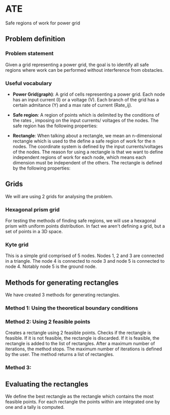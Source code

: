 # ATE
Safe regions of work for power grid

## Problem definition

### Problem statement
Given a grid representing a power grid, the goal is to identify all safe regions where work can be performed without interference from obstacles.

### Useful vocabulary
- **Power Grid(graph)**: A grid of cells representing a power grid. Each node has an input current (I) or a voltage (V). Each branch of the grid has a certain admitance (Y) and a max rate of current (Rate_ij).
- **Safe region**: A region of points which is delimited by the conditions of the rates , imposing on the input currents/ voltages of the nodes. The safe region has the following properties:

- **Rectangle**: When talking about a rectangle, we mean an n-dimensional rectangle which is used to the define a safe region of work for the n nodes.  The coordinate system is defined by the input currents/voltages of the nodes. The reason for using a rectangle is that we want to define independent regions of work for each node, which means each dimension must be independent of the others.
The rectangle is defined by the following properties:

## Grids
We will are using 2 grids for analysing the problem.
### Hexagonal prism grid
For testing the methods of finding safe regions, we will use a hexagonal prism with uniform points distribution. In fact we aren't defining a grid, but a set of points in a 3D space.
### Kyte grid
This is a simple grid comprised of 5 nodes.  Nodes 1, 2 and 3 are connected in a triangle. The node 4 is connected to node 3 and node 5 is connected to node 4. Notably node 5 is the ground node.

## Methods for generating rectangles
We have created 3 methods for generating rectangles.

### Method 1: Using the theoretical boundary conditions

### Method 2: Using 2 feasible points
Creates a rectangle using 2 feasible points. Checks if the rectangle is feasible. If it is not feasible, the rectangle is discarded. If it is feasible, the rectangle is added to the list of rectangles. After a maximum number of iterations, the method stops. The maximum number of iterations is defined by the user. The method returns a list of rectangles.

### Method 3: 

## Evaluating the rectangles
We define the best rectangle as the rectangle which contains the most feasible points. For each rectangle the points within are integrated one by one and a tally is computed.

